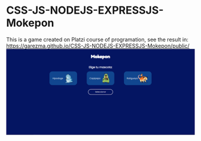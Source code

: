 # CSS-JS-NODEJS-EXPRESSJS-Mokepon
 This is a game created on Platzi course of programation, see the result in: https://garezma.github.io/CSS-JS-NODEJS-EXPRESSJS-Mokepon/public/
[![My-Porfolio Captura de Pantalla](https://raw.githubusercontent.com/garezma/CSS-JS-NODEJS-EXPRESSJS-Mokepon/main/other/image.png)](https://garezma.github.io/CSS-JS-NODEJS-EXPRESSJS-Mokepon/public/)

